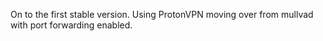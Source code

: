 On to the first stable version. Using ProtonVPN moving over from mullvad with port forwarding enabled. 
